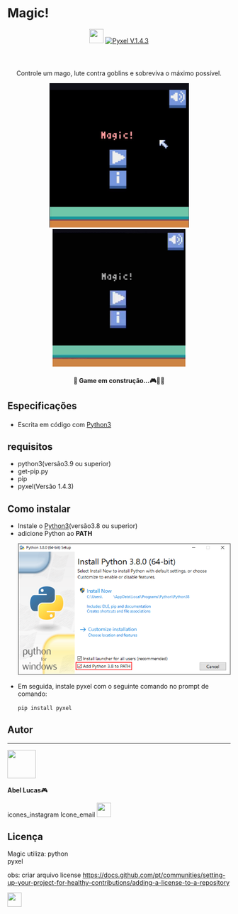 # Magic!
<header>
    <img src="images/icon.ico" type="image/ico" width="32" height="32"/>
    <a href="https://pypi.org/project/pyxel/"><img src="https://img.shields.io/badge/Pyxel-v1.4.3-blue" alt="Pyxel V.1.4.3" style="max-width:100%;"></a>
</header>

<div align=center>
    <p>Controle um mago, lute contra goblins e sobreviva o máximo possível.</p>
    <img src="images/image1.png" type="image/png" width="315" heigth= "300" />
    <img src="images/Magic!.gif" type="image/gif" width="300" heigth= "310"/>
    <p><h4>🚧 Game em construção...🎮🚀🚧</h4></p>
</div>

<div>
<p><h2>Especificações</p></h2>
    <ul>
        <li>Escrita em código com <a href="https://www.python.org" target="_blank">Python3</a></li>
    </ul>

<p><h2>requisitos</h2></p>
    <ul>
        <li>python3(versão3.9 ou superior)</li>
        <li>get-pip.py</li>
        <li>pip</li>
        <li>pyxel(Versão 1.4.3)</li>
    </ul>

<p><h2>Como instalar</h2></p>
    <ul>
        <li>Instale o <a href="https://www.python.org" target="_blank">Python3</a>(versão3.8 ou superior)</li>
        <li>adicione Python ao <b>PATH</b> <p><img src="images/python_installer.png" type="image/png"/></p></li> 
        <li>Em seguida, instale pyxel com o seguinte comando no prompt de comando:<p><code>pip install pyxel</code></p></li>
    </ul>

<p><h2>Autor</h2></p> 
<hr>
<img src="images/my.ico" type="image/ico" width="64" height="64"/>
<p><b>Abel Lucas</b>🎮</p>
icones_instagram 
<link rel="stylesheet" href="https://cdn.jsdelivr.net/gh/devicons/devicon@v2.14.0/devicon.min.css">
 Icone_email

<img src="https://cdn.jsdelivr.net/gh/devicons/devicon@v2.14.0/devicon.min.css" width="32" height="32"/>






<h2>Licença</h2>

Magic utiliza:
   python  
   pyxel
  
obs: criar arquivo license
https://docs.github.com/pt/communities/setting-up-your-project-for-healthy-contributions/adding-a-license-to-a-repository
</div>
    
<footer>
    <div>
        <img src="https://cdn.jsdelivr.net/gh/devicons/devicon/icons/python/python-original.svg" width="32" height="32"/>
    </div>
<footer>

